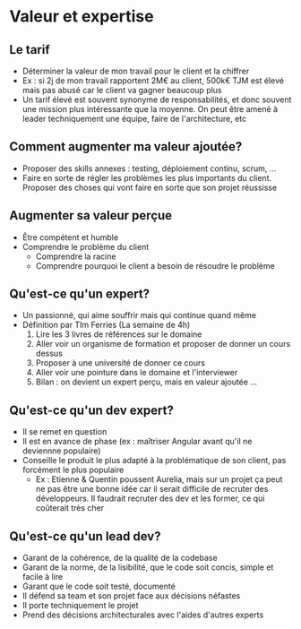 # Valeur et expertise

## Le tarif
- Déterminer la valeur de mon travail pour le client et la chiffrer
- Ex : si 2j de mon travail rapportent 2M€ au client, 500k€ TJM est élevé mais pas abusé car le client va gagner beaucoup plus
- Un tarif élevé est souvent synonyme de responsabilités, et donc souvent une mission plus intéressante que la moyenne. On peut être amené à leader techniquement une équipe, faire de l'architecture, etc

## Comment augmenter ma valeur ajoutée?
- Proposer des skills annexes : testing, déploiement continu, scrum, ...
- Faire en sorte de régler les problèmes les plus importants du client. Proposer des choses qui vont faire en sorte que son projet réussisse

## Augmenter sa valeur perçue
- Être compétent et humble
- Comprendre le problème du client
    - Comprendre la racine
    - Comprendre pourquoi le client a besoin de résoudre le problème

## Qu'est-ce qu'un expert?
- Un passionné, qui aime souffrir mais qui continue quand même
- Définition par TIm Ferries (La semaine de 4h)
    1) Lire les 3 livres de références sur le domaine
    2) Aller voir un organisme de formation et proposer de donner un cours dessus
    3) Proposer à une université de donner ce cours
    4) Aller voir une pointure dans le domaine et l'interviewer
    5) Bilan : on devient un expert perçu, mais en valeur ajoutée ...

## Qu'est-ce qu'un dev expert?
- Il se remet en question
- Il est en avance de phase (ex : maîtriser Angular avant qu'il ne deviennne populaire)
- Conseille le produit le plus adapté à la problématique de son client, pas forcément le plus populaire
    - Ex : Etienne & Quentin poussent Aurelia, mais sur un projet ça peut ne pas être une bonne idée car il serait difficile de recruter des développeurs. Il faudrait recruter des dev et les former, ce qui coûterait très cher

## Qu'est-ce qu'un lead dev?
- Garant de la cohérence, de la qualité de la codebase
- Garant de la norme, de la lisibilité, que le code soit concis, simple et facile à lire
- Garant que le code soit testé, documenté
- Il défend sa team et son projet face aux décisions néfastes
- Il porte techniquement le projet
- Prend des décisions architecturales avec l'aides d'autres experts
